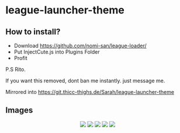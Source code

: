 # league-launcher-theme

## How to install?

-  Download https://github.com/nomi-san/league-loader/
-  Put InjectCute.js into Plugins Folder
-  Profit

P.S Rito.

If you want this removed, dont ban me instantly. just message me.

Mirrored into
https://git.thicc-thighs.de/Sarah/league-launcher-theme

## Images

<center>

![](https://i.imgur.com/E6gfg9z.png)
![](https://i.imgur.com/6wN60tF.png)
![](https://i.imgur.com/n2TSVr5.png)
![](https://i.imgur.com/s6Wtjih.png)
![](https://i.imgur.com/xIjOxgC.png)

</center>
